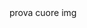<DIV ONMOUSEOVER="document.getElementById('Logo').style.display='block'" ONMOUSEOUT="document.getElementById('Logo').style.display='none'">prova cuore img</DIV>

<IMG ID="Logo" SRC="https://affordablescan.com/blog/wp-content/uploads/2018/07/cardiacCT.png" ALT="Pilgaard Publishing" STYLE="display:none">